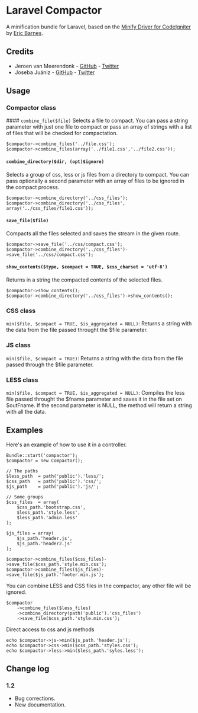 # Laravel Compactor

A minification bundle for Laravel, based on the [Minify Driver for CodeIgniter](https://github.com/ericbarnes/ci-minify) by [Eric Barnes](http://ericlbarnes.com/).


## Credits
* Jeroen van Meerendonk - [GitHub](http://github.com/jeroen) - [Twitter](http://twitter.com/jeroen_bz)
* Joseba Juániz - [GitHub](http://github.com/patroklo) - [Twitter](http://twitter.com/patroklo)

## Usage
	
### Compactor class
	
#### `combine_file($file)`
Selects a file to compact. You can pass a string parameter with just one file to compact or pass an array of strings with a list of files that will be checked for compactation.

	$compactor->combine_files('../file.css');
	$compactor->combine_files(array('../file1.css','../file2.css'));

#### `combine_directory($dir, (opt)$ignore)`
Selects a group of css, less or js files from a directory to compact. You can pass optionally a second parameter with an array of files to be ignored in the compact process.

	$compactor->combine_directory('../css_files');
	$compactor->combine_directory('../css_files', array('../css_files/file1.css'));


#### `save_file($file)`
Compacts all the files selected and saves the stream in the given route.

	$compactor->save_file('../css/compact.css');
	$compactor->combine_directory('../css_files')->save_file('../css/compact.css');


#### `show_contents($type, $compact = TRUE, $css_charset = 'utf-8')`
Returns in a string the compacted contents of the selected files.

	$compactor->show_contents();
	$compactor->combine_directory('../css_files')->show_contents();


### CSS class

`min($file, $compact = TRUE, $is_aggregated = NULL)`: Returns a string with the data from the file passed throught the $file parameter.

### JS class

`min($file, $compact = TRUE)`: Returns a string with the data from the file passed through the $file parameter.

### LESS class
	
`min($file, $compact = TRUE, $is_aggregated = NULL)`: Compiles the less file passed throught the $fname parameter and saves it in the file set on $outFname. If the second parameter is NULL, the method will return a string with all the data.
											

## Examples

Here's an example of how to use it in a controller.

	Bundle::start('compactor');
	$compactor = new Compactor();

	// The paths
	$less_path	= path('public').'less/';
	$css_path	= path('public').'css/';
	$js_path	= path('public').'js/';

	// Some groups
	$css_files	= array(
		$css_path.'bootstrap.css',
		$less_path.'style.less',
		$less_path.'admin.less'
	);
	
	$js_files = array(
		$js_path.'header.js',
		$js_path.'header2.js'
	);

	$compactor->combine_files($css_files)->save_file($css_path.'style.min.css');
	$compactor->combine_files($js_files)->save_file($js_path.'footer.min.js');
	
You can combine LESS and CSS files in the compactor, any other file will be ignored.

	$compactor
		->combine_files($less_files)
		->combine_directory(path('public').'css_files')
		->save_file($css_path.'style.min.css');
	
Direct access to css and js methods
	
	echo $compactor->js->min($js_path.'header.js');
	echo $compactor->css->min($css_path.'styles.css');
	echo $compactor->less->min($less_path.'syles.less');
	
## Change log

### 1.2
* Bug corrections.
* New documentation.